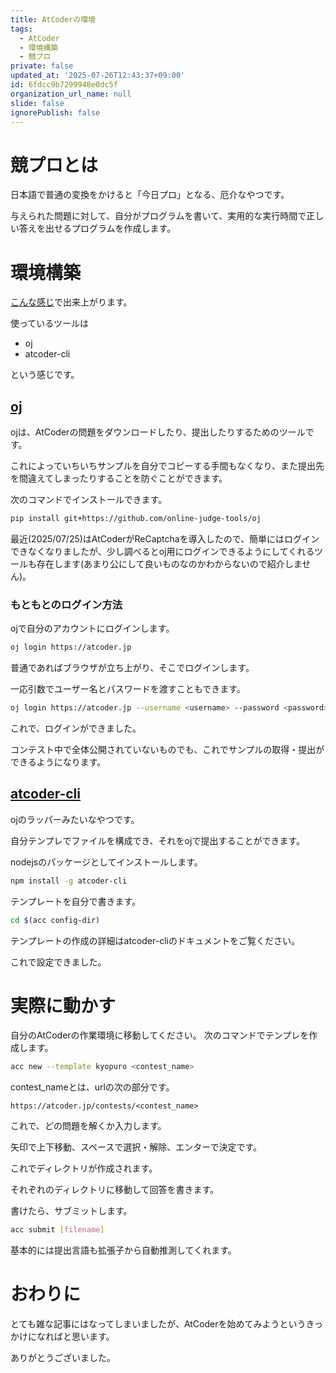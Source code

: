 ```yaml
---
title: AtCoderの環境
tags:
  - AtCoder
  - 環境構築
  - 競プロ
private: false
updated_at: '2025-07-26T12:43:37+09:00'
id: 6fdcc9b7299948e0dc5f
organization_url_name: null
slide: false
ignorePublish: false
---
```

# 競プロとは
日本語で普通の変換をかけると「今日プロ」となる、厄介なやつです。

与えられた問題に対して、自分がプログラムを書いて、実用的な実行時間で正しい答えを出せるプログラムを作成します。

# 環境構築
[こんな感じ](https://github.com/rotarymars/atcoder-competitive_programming)で出来上がります。

使っているツールは
- oj
- atcoder-cli

という感じです。
## [oj](https://github.com/online-judge-tools/oj)
ojは、AtCoderの問題をダウンロードしたり、提出したりするためのツールです。

これによっていちいちサンプルを自分でコピーする手間もなくなり、また提出先を間違えてしまったりすることを防ぐことができます。

次のコマンドでインストールできます。
```bash
pip install git+https://github.com/online-judge-tools/oj
```

最近(2025/07/25)はAtCoderがReCaptchaを導入したので、簡単にはログインできなくなりましたが、少し調べるとoj用にログインできるようにしてくれるツールも存在します(あまり公にして良いものなのかわからないので紹介しません)。


### もともとのログイン方法
ojで自分のアカウントにログインします。

```bash
oj login https://atcoder.jp
```
普通であればブラウザが立ち上がり、そこでログインします。

一応引数でユーザー名とパスワードを渡すこともできます。

```bash
oj login https://atcoder.jp --username <username> --password <password>
```

これで、ログインができました。

コンテスト中で全体公開されていないものでも、これでサンプルの取得・提出ができるようになります。

## [atcoder-cli](https://github.com/Tatamo/atcoder-cli)
ojのラッパーみたいなやつです。

自分テンプレでファイルを構成でき、それをojで提出することができます。

nodejsのパッケージとしてインストールします。
```bash
npm install -g atcoder-cli
```

テンプレートを自分で書きます。
```bash
cd $(acc config-dir)
```
テンプレートの作成の詳細はatcoder-cliのドキュメントをご覧ください。

これで設定できました。

# 実際に動かす
自分のAtCoderの作業環境に移動してください。
次のコマンドでテンプレを作成します。

```bash
acc new --template kyopuro <contest_name>
```
contest_nameとは、urlの次の部分です。
```
https://atcoder.jp/contests/<contest_name>
```
これで、どの問題を解くか入力します。

矢印で上下移動、スペースで選択・解除、エンターで決定です。

これでディレクトリが作成されます。

それぞれのディレクトリに移動して回答を書きます。

書けたら、サブミットします。
```bash
acc submit [filename]
```
基本的には提出言語も拡張子から自動推測してくれます。

# おわりに
とても雑な記事にはなってしまいましたが、AtCoderを始めてみようというきっかけになればと思います。

ありがとうございました。
